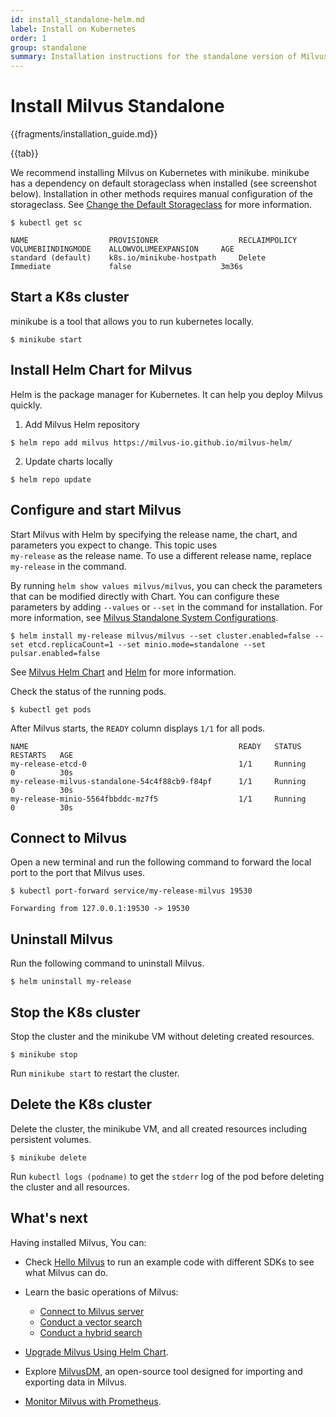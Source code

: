 ```yaml
---
id: install_standalone-helm.md
label: Install on Kubernetes 
order: 1
group: standalone
summary: Installation instructions for the standalone version of Milvus.
---
```


# Install Milvus Standalone

{{fragments/installation_guide.md}}


{{tab}}

We recommend installing Milvus on Kubernetes with minikube. minikube has a dependency on default storageclass when installed (see screenshot below). Installation in other methods requires manual configuration of the storageclass. See [Change the Default Storageclass](https://kubernetes.io/docs/tasks/administer-cluster/change-default-storage-class/) for more information.

```
$ kubectl get sc
```
```
NAME                  PROVISIONER                  RECLAIMPOLICY    VOLUMEBIINDINGMODE    ALLOWVOLUMEEXPANSION     AGE
standard (default)    k8s.io/minikube-hostpath     Delete           Immediate             false                    3m36s
```


## Start a K8s cluster

minikube is a tool that allows you to run kubernetes locally.

```
$ minikube start
```

## Install Helm Chart for Milvus

Helm is the package manager for Kubernetes. It can help you deploy Milvus quickly.

1. Add Milvus Helm repository

```
$ helm repo add milvus https://milvus-io.github.io/milvus-helm/
```

2. Update charts locally

```
$ helm repo update
```

## Configure and start Milvus

Start Milvus with Helm by specifying the release name, the chart, and parameters you expect to change. This topic uses <code> my-release</code> as the release name. To use a different release name, replace <code> my-release</code> in the command.

By running `helm show values milvus/milvus`, you can check the parameters that can be modified directly with Chart. You can configure these parameters by adding `--values` or `--set` in the command for installation. For more information, see [Milvus Standalone System Configurations](configuration_standalone-basic.md).

```
$ helm install my-release milvus/milvus --set cluster.enabled=false --set etcd.replicaCount=1 --set minio.mode=standalone --set pulsar.enabled=false
```

<div class="alert note">
See <a href="https://artifacthub.io/packages/helm/milvus/milvus">Milvus Helm Chart</a> and <a href="https://helm.sh/docs/">Helm</a> for more information.
</div>

Check the status of the running pods.

```
$ kubectl get pods
```

After Milvus starts, the `READY` column displays `1/1` for all pods.

```
NAME                                               READY   STATUS      RESTARTS   AGE
my-release-etcd-0                                  1/1     Running     0          30s
my-release-milvus-standalone-54c4f88cb9-f84pf      1/1     Running     0          30s
my-release-minio-5564fbbddc-mz7f5                  1/1     Running     0          30s
```

## Connect to Milvus

Open a new terminal and run the following command to forward the local port to the port that Milvus uses.

```
$ kubectl port-forward service/my-release-milvus 19530
```

```
Forwarding from 127.0.0.1:19530 -> 19530
```

## Uninstall Milvus

Run the following command to uninstall Milvus.

```
$ helm uninstall my-release
```

## Stop the K8s cluster

Stop the cluster and the minikube VM without deleting created resources.

```
$ minikube stop
```

Run `minikube start` to restart the cluster.


## Delete the K8s cluster

Delete the cluster, the minikube VM, and all created resources including persistent volumes.

```
$ minikube delete
```

<div class="alert note">
Run <code>kubectl logs (podname)</code> to get the <code>stderr</code> log of the pod before deleting the cluster and all resources.
</div>

## What's next

Having installed Milvus, You can:

- Check [Hello Milvus](example_code.md) to run an example code with different SDKs to see what Milvus can do.

- Learn the basic operations of Milvus:
  - [Connect to Milvus server](connect.md)
  - [Conduct a vector search](search.md)
  - [Conduct a hybrid search](hybridsearch.md)

- [Upgrade Milvus Using Helm Chart](upgrade.md).
- Explore [MilvusDM](migrate_overview.md), an open-source tool designed for importing and exporting data in Milvus.
- [Monitor Milvus with Prometheus](monitor.md).
